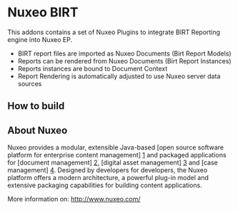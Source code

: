 # Nuxeo BIRT

This addons contains a set of Nuxeo Plugins to integrate BIRT Reporting engine into Nuxeo EP.

* BIRT report files are imported as Nuxeo Documents (Birt Report Models)
* Reports can be rendered from Nuxeo Documents (Birt Report Instances)
* Reports instances are bound to Document Context
* Report Rendering is automatically adjusted to use Nuxeo server data sources

## How to build



## About Nuxeo

Nuxeo provides a modular, extensible Java-based [open source software platform for enterprise content management] [1] and packaged applications for [document management] [2], [digital asset management] [3] and [case management] [4]. Designed by developers for developers, the Nuxeo platform offers a modern architecture, a powerful plug-in model and extensive packaging capabilities for building content applications.

[1]: http://www.nuxeo.com/en/products/ep
[2]: http://www.nuxeo.com/en/products/document-management
[3]: http://www.nuxeo.com/en/products/dam
[4]: http://www.nuxeo.com/en/products/case-management

More information on: <http://www.nuxeo.com/>


